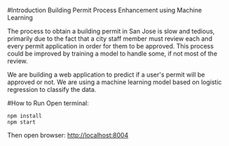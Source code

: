 

#Introduction
Building Permit Process Enhancement using Machine Learning

The process to obtain a building permit in San Jose is slow and tedious, primarily due
to the fact that a city staff member must review each and every permit application in order for
them to be approved. This process could be improved by training a model to handle some, if
not most of the review.


We are building a web application to predict if a user's permit will be approved or not.
We are using a machine learning model based on logistic regression to classify the data.

#How to Run
Open terminal:
````
npm install
npm start
````
Then open browser:
<http://localhost:8004>